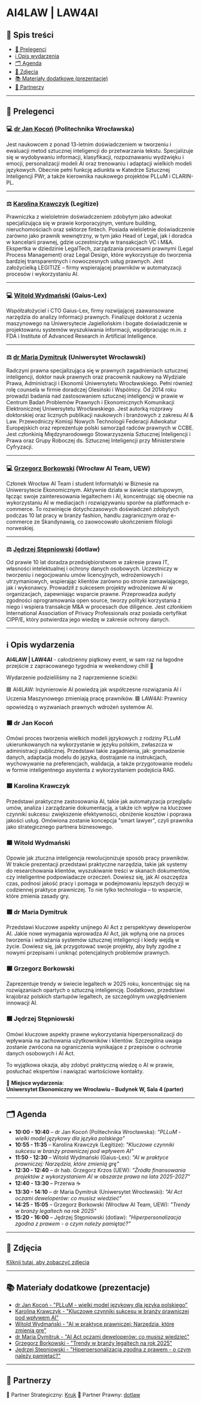 # AI4LAW | LAW4AI  


## 📌 Spis treści  
- [👤 Prelegenci](#-prelegenci)  
- [ℹ️ Opis wydarzenia](#-opis-wydarzenia)  
- [🗂️ Agenda](#-agenda)  
- [📸 Zdjęcia](#-zdjęcia)  
- [📚 Materiały dodatkowe (prezentacje)](#-materiały-dodatkowe-(prezentacje))  
- [🤝 Partnerzy](#-partnerzy)  

---

## 👤 Prelegenci

### 💻 [dr Jan Kocoń](https://www.linkedin.com/in/jankocon/) (Politechnika Wrocławska)  
Jest naukowcem z ponad 13-letnim doświadczeniem w tworzeniu i ewaluacji metod sztucznej inteligencji do przetwarzania tekstu. Specjalizuje się w wydobywaniu informacji, klasyfikacji, rozpoznawaniu wydźwięku i emocji, personalizacji modeli AI oraz trenowaniu i adaptacji wielkich modeli językowych. Obecnie pełni funkcję adiunkta w Katedrze Sztucznej Inteligencji PWr, a także kierownika naukowego projektów PLLuM i CLARIN-PL.

---

### ⚖️ [Karolina Krawczyk](https://www.linkedin.com/in/karolina-krawczyk-legitize/) (Legitize)  
Prawniczka z wieloletnim doświadczeniem zdobytym jako adwokat specjalizująca się w prawie korporacyjnym, venture building, nieruchomościach oraz sektorze fintech. Posiada wieloletnie doświadczenie zarówno jako prawnik wewnętrzny, w tym jako Head of Legal, jak i doradca w kancelarii prawnej, gdzie uczestniczyła w transakcjach VC i M&A. Ekspertka w dziedzinie LegalTech, zarządzania procesami prawnymi (Legal Process Management) oraz Legal Design, które wykorzystuje do tworzenia bardziej transparentnych i nowoczesnych usług prawnych. Jest założycielką LEGITIZE – firmy wspierającej prawników w automatyzacji procesów i wykorzystaniu AI.

---

### 💻 [Witold Wydmański](https://www.linkedin.com/in/witold-wydmanski/) (Gaius-Lex)  
Współzałożyciel i CTO Gaius-Lex, firmy rozwijającej zaawansowane narzędzia do analizy informacji prawnych. Finalizuje doktorat z uczenia maszynowego na Uniwersytecie Jagiellońskim i bogate doświadczenie w projektowaniu systemów wyszukiwania informacji, współpracując m.in. z FDA i Institute of Advanced Research in Artificial Intelligence.

---

### ⚖️ [dr Maria Dymitruk](https://www.linkedin.com/in/maria-dymitruk/) (Uniwersytet Wrocławski)  
Radczyni prawna specjalizująca się w prawnych zagadnieniach sztucznej inteligencji, doktor nauk prawnych oraz pracownik naukowy na Wydziale Prawa, Administracji i Ekonomii Uniwersytetu Wrocławskiego. Pełni również rolę counsela w firmie doradczej Olesiński i Wspólnicy. Od 2014 roku prowadzi badania nad zastosowaniem sztucznej inteligencji w prawie w Centrum Badań Problemów Prawnych i Ekonomicznych Komunikacji Elektronicznej Uniwersytetu Wrocławskiego. Jest autorką rozprawy doktorskiej oraz licznych publikacji naukowych i branżowych z zakresu AI & Law. Przewodniczy Komisji Nowych Technologii Federacji Adwokatur Europejskich oraz reprezentuje polski samorząd radców prawnych w CCBE. Jest członkinią Międzynarodowego Stowarzyszenia Sztucznej Inteligencji i Prawa oraz Grupy Roboczej ds. Sztucznej Inteligencji przy Ministerstwie Cyfryzacji.

---

### 💻 [Grzegorz Borkowski](https://www.linkedin.com/in/gregai/) (Wrocław AI Team, UEW)  
Członek Wrocław AI Team i student Informatyki w Biznesie na Uniwersytecie Ekonomicznym. Aktywnie działa w świecie startupowym, łącząc swoje zainteresowania legaltechem i AI, koncentrując się obecnie na wykorzystaniu AI w mediacjach i rozwiązywaniu sporów na platformach e-commerce. To rozwinięcie dotychczasowych doświadczeń zdobytych podczas 10 lat pracy w branży fashion, handlu zagranicznym oraz e-commerce ze Skandynawią, co zaowocowało ukończeniem filologii norweskiej.

---

### ⚖️ [Jędrzej Stępniowski](https://www.linkedin.com/in/jstepniowski/) (dotlaw)  
Od prawie 10 lat doradza przedsiębiorstwom w zakresie prawa IT, własności intelektualnej i ochrony danych osobowych. Uczestniczy w tworzeniu i negocjowaniu umów licencyjnych, wdrożeniowych i utrzymaniowych, wspierając klientów zarówno po stronie zamawiającego, jak i wykonawcy. Prowadził z sukcesem projekty wdrożeniowe AI w organizacjach, zapewniając wsparcie prawne. Przeprowadza audyty zgodności oprogramowania open source, tworzy polityki korzystania z niego i wspiera transakcje M&A w procesach due diligence. Jest członkiem International Association of Privacy Professionals oraz posiada certyfikat CIPP/E, który potwierdza jego wiedzę w zakresie ochrony danych.

---

## ℹ️ Opis wydarzenia

**AI4LAW | LAW4AI** - całodzienny piątkowy event, w sam raz na łagodne przejście z zapracowanego tygodnia w weekendowy chill 🤗

Wydarzenie podzieliliśmy na 2 naprzemienne ścieżki:

🟦 AI4LAW: Inżynierowie AI powiedzą jak współczesne rozwiązania AI i Uczenia Maszynowego zmieniają pracę prawników.
🟩 LAW4AI: Prawnicy opowiedzą o wyzwaniach prawnych wdrożeń systemów AI.

### 🟦 dr Jan Kocoń
Omówi proces tworzenia wielkich modeli językowych z rodziny PLLuM ukierunkowanych na wykorzystanie w języku polskim, zwłaszcza w administracji publicznej. Przedstawi takie zagadnienia, jak: gromadzenie danych, adaptacja modelu do języka, dostrajanie na instrukcjach, wychowywanie na preferencjach, walidacja, a także przygotowanie modelu w formie inteligentnego asystenta z wykorzystaniem podejścia RAG.

### 🟩 Karolina Krawczyk
Przedstawi praktyczne zastosowania AI, takie jak automatyzacja przeglądu umów, analiza i zarządzanie dokumentacją, a także ich wpływ na kluczowe czynniki sukcesu: zwiększenie efektywności, obniżenie kosztów i poprawa jakości usług. Omówiona zostanie koncepcja "smart lawyer", czyli prawnika jako strategicznego partnera biznesowego.

### 🟦 Witold Wydmański
Opowie jak ztuczna inteligencja rewolucjonizuje sposób pracy prawników. W trakcie prezentacji przedstawi praktyczne narzędzia, takie jak systemy do researchowania klientów, wyszukiwanie treści w skanach dokumentów, czy inteligentne podpowiadacze orzeczeń. Dowiesz się, jak AI oszczędza czas, podnosi jakość pracy i pomaga w podejmowaniu lepszych decyzji w codziennej praktyce prawniczej. To nie tylko technologia – to wsparcie, które zmienia zasady gry.

### 🟩 dr Maria Dymitruk
Przedstawi kluczowe aspekty unijnego AI Act z perspektywy deweloperów AI. Jakie nowe wymagania wprowadza AI Act, jak wpłyną one na proces tworzenia i wdrażania systemów sztucznej inteligencji i kiedy wejdą w życie. Dowiesz się, jak przygotować swoje projekty, aby były zgodne z nowymi przepisami i uniknąć potencjalnych problemów prawnych.

### 🟦 Grzegorz Borkowski
Zaprezentuje trendy w świecie legaltech w 2025 roku, koncentrując się na rozwiązaniach opartych o sztuczną inteligencję. Dodatkowo, przedstawi krajobraz polskich startupów legaltech, ze szczególnym uwzględnieniem innowacji AI.

### 🟩 Jędrzej Stępniowski
Omówi kluczowe aspekty prawne wykorzystania hiperpersonalizacji do wpływania na zachowania użytkowników i klientów. Szczególna uwaga zostanie zwrócona na ograniczenia wynikające z przepisów o ochronie danych osobowych i AI Act.

To wyjątkowa okazja, aby zdobyć praktyczną wiedzę o AI w prawie, posłuchać ekspertów i nawiązać wartościowe kontakty.

📍 **Miejsce wydarzenia:**  
**Uniwersytet Ekonomiczny we Wrocławiu – Budynek W, Sala 4 (parter)**  

---

## 🗂️ Agenda

- **10:00 - 10:40** – dr Jan Kocoń (Politechnika Wrocławska): *"PLLuM - wielki model językowy dla języka polskiego"*  
- **10:55 - 11:35** – Karolina Krawczyk (Legitize): *"Kluczowe czynniki sukcesu w branży prawniczej pod wpływem AI"*  
- **11:50 - 12:30** – Witold Wydmański (Gaius-Lex): *"AI w praktyce prawniczej: Narzędzia, które zmienią grę"*  
- **12:30 - 12:40** – dr hab. Grzegorz Krzos (UEW): *"Źródła finansowania projektów z wykorzystaniem AI w obszarze prawa na lata 2025-2027"*  
- **12:40 - 13:30** – Przerwa ☕
- **13:30 - 14:10** – dr Maria Dymitruk (Uniwersytet Wrocławski): *"AI Act oczami deweloperów: co musisz wiedzieć"*  
- **14:25 - 15:05** – Grzegorz Borkowski (Wrocław AI Team, UEW): *"Trendy w branży legaltech na rok 2025"*  
- **15:20 - 16:00** – Jędrzej Stępniowski (dotlaw): *"Hiperpersonalizacja zgodna z prawem - o czym należy pamiętać?"*  

---

## 📸 Zdjęcia
[Kliknij tutaj, aby zobaczyć zdjęcia](https://photos.app.goo.gl/YN7GTLTAoyUJYJfZ9)

---

## 📚 Materiały dodatkowe (prezentacje)
- [dr Jan Kocoń - "PLLuM - wielki model językowy dla języka polskiego"](https://drive.google.com/file/d/1m9BClg4FNJoZpb6_GcL6DY-qxTG5OmHb/view?usp=sharing)
- [Karolina Krawczyk - "Kluczowe czynniki sukcesu w branży prawniczej pod wpływem AI"](https://drive.google.com/file/d/1WssB6G0U2Jcel0t3fmILZw3JcoxcDsph/view?usp=sharing)
- [Witold Wydmański - "AI w praktyce prawniczej: Narzędzia, które zmienią grę"](https://drive.google.com/file/d/1P-3bvUaqtuwDlKWQawkv35aeczy779y6/view?usp=sharing)
- [dr Maria Dymitruk - "AI Act oczami deweloperów: co musisz wiedzieć"](https://drive.google.com/file/d/1-ERasWgKbs9PFvOeVjDyss3dtYSc88z3/view?usp=sharing)
- [Grzegorz Borkowski - "Trendy w branży legaltech na rok 2025"](https://drive.google.com/file/d/1wzGMtD8zoQnUSs_2VnOahQ2Sd3CTOwaM/view?usp=sharing)
- [Jędrzej Stępniowski - "Hiperpersonalizacja zgodna z prawem - o czym należy pamiętać?"](https://drive.google.com/file/d/1N8vHNEOk1gh1-FTSSGnNFdSu0P8e9nmk/view?usp=sharing)

---

## 🤝 Partnerzy

🔹 Partner Strategiczny: [Kruk](https://www.linkedin.com/company/kruk-s-a-/)
🔹 Partner Prawny: [dotlaw](https://www.linkedin.com/company/dotlawco/)
